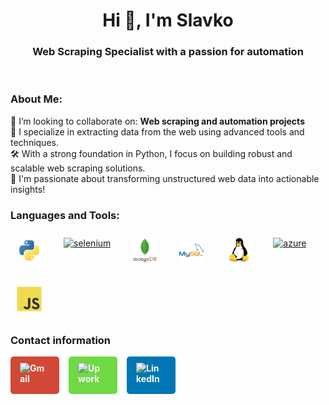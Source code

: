 <h1 align="center">Hi 👋, I'm Slavko</h1>
<h3 align="center">Web Scraping Specialist with a passion for automation</h3>
<br>
<h3 align="left">About Me:</h3>
<p>
  👯 I’m looking to collaborate on: <strong>Web scraping and automation projects</strong><br>
  🚀 I specialize in extracting data from the web using advanced tools and techniques.<br>
  🛠️ With a strong foundation in Python, I focus on building robust and scalable web scraping solutions.<br>
  🌟 I'm passionate about transforming unstructured web data into actionable insights!
</p>
<h3 align="left">Languages and Tools:</h3>
<p align="left" style="display: flex; gap: 15px; flex-wrap: wrap;">
  <a href="https://www.python.org" target="_blank" rel="noreferrer" style="padding: 10px;">
    <img src="https://raw.githubusercontent.com/devicons/devicon/master/icons/python/python-original.svg" alt="python" width="40" height="40"/> 
  </a> 
  <a href="https://www.selenium.dev" target="_blank" rel="noreferrer" style="padding: 10px;">
    <img src="https://raw.githubusercontent.com/detain/svg-logos/780f25886640cef088af994181646db2f6b1a3f8/svg/selenium-logo.svg" alt="selenium" width="40" height="40"/> 
  </a> 
  <a href="https://www.mongodb.com/" target="_blank" rel="noreferrer" style="padding: 10px;">
    <img src="https://raw.githubusercontent.com/devicons/devicon/master/icons/mongodb/mongodb-original-wordmark.svg" alt="mongodb" width="40" height="40"/> 
  </a> 
  <a href="https://www.mysql.com/" target="_blank" rel="noreferrer" style="padding: 10px;">
    <img src="https://raw.githubusercontent.com/devicons/devicon/master/icons/mysql/mysql-original-wordmark.svg" alt="mysql" width="40" height="40"/> 
  </a> 
  <a href="https://www.linux.org/" target="_blank" rel="noreferrer" style="padding: 10px;">
    <img src="https://raw.githubusercontent.com/devicons/devicon/master/icons/linux/linux-original.svg" alt="linux" width="40" height="40"/> 
  </a> 
  <a href="https://azure.microsoft.com/en-in/" target="_blank" rel="noreferrer" style="padding: 10px;">
    <img src="https://www.vectorlogo.zone/logos/microsoft_azure/microsoft_azure-icon.svg" alt="azure" width="40" height="40"/> 
  </a> 
  <a href="https://developer.mozilla.org/en-US/docs/Web/JavaScript" target="_blank" rel="noreferrer" style="padding: 10px;">
    <img src="https://raw.githubusercontent.com/devicons/devicon/master/icons/javascript/javascript-original.svg" alt="javascript" width="40" height="40"/> 
  </a>
</p>
<h3>Contact information</h3>
<div style="display: flex; gap: 15px; flex-wrap: wrap; align-items: center;">
  <a href="mailto:slavkomirkovic1224@gmail.com" target="_blank" style="display: inline-flex; align-items: center; text-decoration: none; background-color: #D14836; color: white; padding: 10px 15px; border-radius: 5px; font-size: 14px; font-weight: bold;">
    <img src="https://upload.wikimedia.org/wikipedia/commons/4/4e/Gmail_Icon.png" alt="Gmail" width="40" height="40" style="margin-right: 8px;"/>
  </a>
  <a href="https://www.upwork.com/freelancers/~013c9a2788af27dff1" target="_blank" style="display: inline-flex; align-items: center; text-decoration: none; background-color: #6fda44; color: white; padding: 10px 15px; border-radius: 5px; font-size: 14px; font-weight: bold;">
    <img src="https://www.vectorlogo.zone/logos/upwork/upwork-icon.svg" alt="Upwork" width="40" height="40" style="margin-right: 8px;"/>
  </a>
  <a href="https://www.linkedin.com/in/slavko-mirkovic-633b6a339/" target="_blank" style="display: inline-flex; align-items: center; text-decoration: none; background-color: #0077b5; color: white; padding: 10px 15px; border-radius: 5px; font-size: 14px; font-weight: bold;">
    <img src="https://www.vectorlogo.zone/logos/linkedin/linkedin-icon.svg" alt="LinkedIn" width="40" height="40" style="margin-right: 8px;"/>
  </a>
</div>
